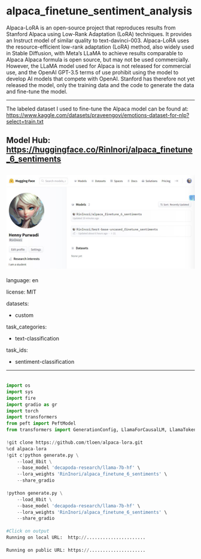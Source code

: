 # alpaca_finetune_sentiment_analysis

Alpaca-LoRA is an open-source project that reproduces results from Stanford Alpaca using Low-Rank Adaptation (LoRA) techniques. It provides an Instruct model of similar quality to text-davinci-003.
Alpaca-LoRA uses the resource-efficient low-rank adaptation (LoRA) method, also widely used in Stable Diffusion, with Meta’s LLaMA to achieve results comparable to Alpaca
Alpaca formula is open source, but may not be used commercially. However, the LLaMA model used for Alpaca is not released for commercial use, and the OpenAI GPT-3.5 terms of use prohibit using the model to develop AI models that compete with OpenAI. Stanford has therefore not yet released the model, only the training data and the code to generate the data and fine-tune the model.

-----------------

The labeled dataset I used to fine-tune the Alpaca model can be found at: 
https://www.kaggle.com/datasets/praveengovi/emotions-dataset-for-nlp?select=train.txt

## Model Hub: https://huggingface.co/RinInori/alpaca_finetune_6_sentiments

![Image description](https://github.com/hennypurwadi/Bert_FineTune_Sentiment_Analysis/blob/main/images/SaveModel_Tokenizer_To_HuggingFace_1.jpg?raw=true)
---
language: en

license: MIT

datasets:
- custom

task_categories:
- text-classification

task_ids:
- sentiment-classification

---

```python

import os
import sys
import fire
import gradio as gr
import torch
import transformers
from peft import PeftModel
from transformers import GenerationConfig, LlamaForCausalLM, LlamaTokenizer

!git clone https://github.com/tloen/alpaca-lora.git
%cd alpaca-lora
!git c!python generate.py \
    --load_8bit \
    --base_model 'decapoda-research/llama-7b-hf' \
    --lora_weights 'RinInori/alpaca_finetune_6_sentiments' \
    --share_gradio    

!python generate.py \
    --load_8bit \
    --base_model 'decapoda-research/llama-7b-hf' \
    --lora_weights 'RinInori/alpaca_finetune_6_sentiments' \
    --share_gradio

#Click on output
Running on local URL:  http://......................

Running on public URL: https://.....................
